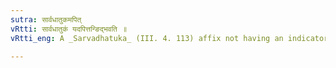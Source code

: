 ```yaml
---
sutra: सार्वधातुकमपित्
vRtti: सार्वधातुकं यदपित्तन्ङिद्भवति ॥
vRtti_eng: A _Sarvadhatuka_ (III. 4. 113) affix not having an indicatory प् is like _nit_.

---
```

